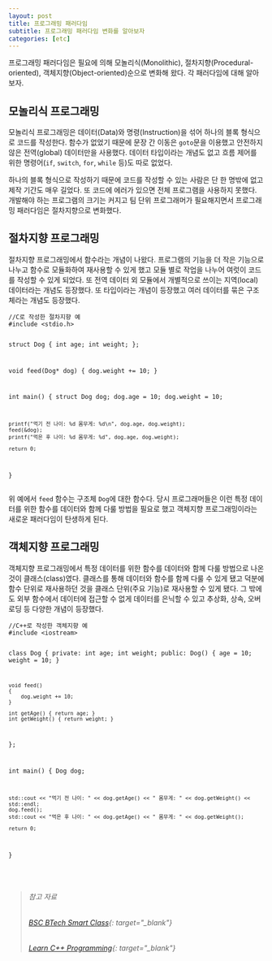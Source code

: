 ```yaml
---
layout: post
title: 프로그래밍 패러다임
subtitle: 프로그래밍 패러다임 변화를 알아보자
categories: [etc]
---
```


프로그래밍 패러다임은 필요에 의해 모놀리식(Monolithic), 절차지향(Procedural-oriented), 객체지향(Object-oriented)순으로 변화해 왔다. 각 패러다임에 대해 알아보자.

<h2 class="section-heading">모놀리식 프로그래밍</h2>
모놀리식 프로그래밍은 데이터(Data)와 명령(Instruction)을 섞어 하나의 블록 형식으로 코드를 작성한다. 함수가 없었기 때문에 문장 간 이동은 <code>goto</code>문을 이용했고 안전하지 않은 전역(global) 데이터만을 사용했다. 데이터 타입이라는 개념도 없고 흐름 제어를 위한 명령어(<code>if</code>, <code>switch</code>, <code>for</code>, <code>while</code> 등)도 따로 없었다.

하나의 블록 형식으로 작성하기 때문에 코드를 작성할 수 있는 사람은 단 한 명밖에 없고 제작 기간도 매우 길었다. 또 코드에 에러가 있으면 전체 프로그램을 사용하지 못했다. 개발해야 하는 프로그램의 크기는 커지고 팀 단위 프로그래머가 필요해지면서 프로그래밍 패러다임은 절차지향으로 변화했다.

<h2 class="section-heading">절차지향 프로그래밍</h2>
절차지향 프로그래밍에서 함수라는 개념이 나왔다. 프로그램의 기능을 더 작은 기능으로 나누고 함수로 모듈화하여 재사용할 수 있게 했고 모듈 별로 작업을 나누어 여럿이 코드를 작성할 수 있게 되었다. 또 전역 데이터 외 모듈에서 개별적으로 쓰이는 지역(local) 데이터라는 개념도 등장했다. 또 타입이라는 개념이 등장했고 여러 데이터를 묶은 구조체라는 개념도 등장했다.
<pre><code class="c">//C로 작성한 절차지향 예
#include &lt;stdio.h&gt;

struct Dog
{
    int age;
    int weight;
};

void feed(Dog* dog)
{
    dog.weight += 10;
}

int main()
{
    struct Dog dog;
    dog.age = 10;
    dog.weight = 10;

    printf("먹기 전 나이: %d 몸무게: %d\n", dog.age, dog.weight);
    feed(&dog);
    printf("먹은 후 나이: %d 몸무게: %d", dog.age, dog.weight);

    return 0;
}</code></pre>
위 예에서 <code>feed</code> 함수는 구조체 <code>Dog</code>에 대한 함수다. 당시 프로그래머들은 이런 특정 데이터를 위한 함수를 데이터와 함께 다룰 방법을 필요로 했고 객체지향 프로그래밍이라는 새로운 패러다임이 탄생하게 된다.

<h2 class="section-heading">객체지향 프로그래밍</h2>
객체지향 프로그래밍에서 특정 데이터를 위한 함수를 데이터와 함께 다룰 방법으로 나온 것이 클래스(class)였다. 클래스를 통해 데이터와 함수를 함께 다룰 수 있게 됐고 덕분에 함수 단위로 재사용하던 것을 클래스 단위(주요 기능)로 재사용할 수 있게 됐다. 그 밖에도 외부 함수에서 데이터에 접근할 수 없게 데이터를 은닉할 수 있고 추상화, 상속, 오버로딩 등 다양한 개념이 등장했다.
<pre><code class="cpp">//C++로 작성한 객체지향 예
#include &lt;iostream&gt;

class Dog
{
private:
    int age;
    int weight;
public:
    Dog()
    {
        age = 10;
        weight = 10;
    }

    void feed()
    {
        dog.weight += 10;
    }

    int getAge() { return age; }
    int getWeight() { return weight; }
};

int main()
{
    Dog dog;

    std::cout << "먹기 전 나이: " << dog.getAge() << " 몸무게: " << dog.getWeight() << std::endl;
    dog.feed();
    std::cout << "먹은 후 나이: " << dog.getAge() << " 몸무게: " << dog.getWeight();

    return 0;
}</code></pre>
<br>
>###### 참고 자료
>###### [BSC BTech Smart Class](http://www.btechsmartclass.com/c_plus_plus/theory_tutorials/cplusplus_programming_paradigms.html){: target="_blank"}
>###### [Learn C++ Programming](https://www.udemy.com/course/cpp-deep-dive/){: target="_blank"}
